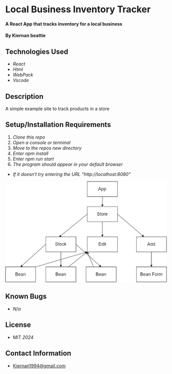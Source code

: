 # Local Business Inventory Tracker

#### A React App that tracks inventory for a local business

#### By Kiernan beattie

## Technologies Used

* _React_
* _Html_
* _WebPack_
* _Vscode_

##  Description

 A simple example site to track products in a store

## Setup/Installation Requirements

1. _Clone this repo_
2. _Open a console or terminal_
3. _Move to the repos new directory_
4. _Enter npm install_
5. _Enter npm run start_
6. _The program should appear in your default browser_
  * _If it doesn't try entering the URL "http://localhost:8080"_

![Alt text](diagram.png)

## Known Bugs

* _N/a_

## License

* MIT _2024_

## Contact Information

* Kiernan1994@gmail.com
